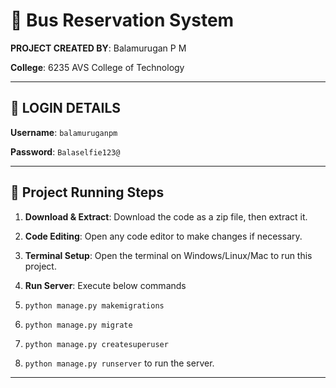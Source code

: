 # 🚌 Bus Reservation System

**PROJECT CREATED BY**: Balamurugan P M

**College**: 6235 AVS College of Technology

---

## 🛑 LOGIN DETAILS

**Username**: `balamuruganpm`

**Password**: `Balaselfie123@`

---

## 🚀 Project Running Steps

1. **Download & Extract**: Download the code as a zip file, then extract it.
   
2. **Code Editing**: Open any code editor to make changes if necessary.
   
3. **Terminal Setup**: Open the terminal on Windows/Linux/Mac to run this project.
   
4. **Run Server**: Execute below commands
   
6. `python manage.py makemigrations`
   
8. `python manage.py migrate`
   
10. `python manage.py createsuperuser`
    
12. `python manage.py runserver` to run the server.

---
